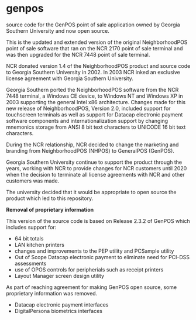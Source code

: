 # genpos
source code for the GenPOS point of sale application owned by Georgia Southern University and now open source.

This is the updated and extended version of the original NeighborhoodPOS point of sale software that ran on
the NCR 2170 point of sale terminal and was then upgraded for the NCR 7448 point of sale terminal.

NCR donated version 1.4 of the NeighborhoodPOS product and source code to Georgia Southern University in 2002. In 2003 NCR
inked an exclusive license agreement with Georgia Southern University.

Georgia Southern ported the NeighborhoodPOS software from the NCR 7448 terminal, a Windows CE device, to
Windows NT and Windows XP in 2003 supporting the general Intel x86 architecture. Changes made for this new
release of NeighborhoodPOS, Version 2.0, included support for touchscreen terminals as well as support for
Datacap electronic payment software components and internationalization support by changing mnemonics storage
from ANSI 8 bit text characters to UNICODE 16 bit text characters.

During the NCR relationship, NCR decided to change the marketing and branding from
NeighborhoodPOS (NHPOS) to GeneralPOS (GenPOS).

Georgia Southern University continue to support the product through the years, working with NCR to provide
changes for NCR customers until 2020 when the decision to terminate all license agreements with NCR and
other customers was made.

The university decided that it would be appropriate to open source the product which led to this repository.

**Removal of proprietary information**

This version of the source code is based on Release 2.3.2 of GenPOS which includes support for:
  - 64 bit totals
  - LAN kitchen printers
  - changes and improvements to the PEP utility and PCSample utility
  - Out of Scope Datacap electronic payment to eliminate need for PCI-DSS assessments
  - use of OPOS controls for peripherials such as receipt printers
  - Layout Manager screen design utility
  
As part of reaching agreement for making GenPOS open source, some proprietary information was removed.
  - Datacap electronic payment interfaces
  - DigitalPersona biometrics interfaces
  
